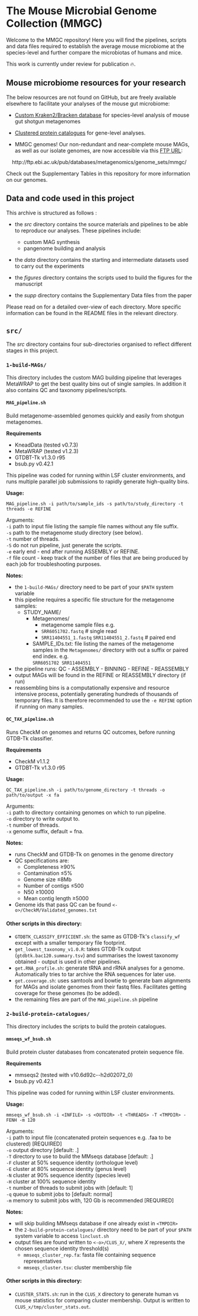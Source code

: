 The Mouse Microbial Genome Collection (MMGC)
============================================

Welcome to the MMGC repository! Here you will find the pipelines, scripts and data files required to establish the average mouse microbiome at the species-level and further compare the microbiotas of humans and mice. 


This work is currently under review for publication :fire:.





## Mouse microbiome resources for your research

The below resources are not found on GitHub, but are freely available elsewhere to facilitate your analyses of the mouse gut microbiome:

* [Custom Kraken2/Bracken database](https://doi.org/10.5281/zenodo.4300642) for species-level analysis of mouse gut shotgun metagenomes

* [Clustered protein catalogues](https://doi.org/10.5281/zenodo.4300919) for gene-level analyses.

* MMGC genomes! Our non-redundant and near-complete mouse MAGs, as well as our isolate genomes, are now accessible via this [FTP URL](http://ftp.ebi.ac.uk/pub/databases/metagenomics/genome_sets/mmgc/):  
<p align="center">
                 http://ftp.ebi.ac.uk/pub/databases/metagenomics/genome_sets/mmgc/
</p>

Check out the Supplementary Tables in this repository for more information on our genomes.




## Data and code used in this project

This archive is structured as follows :

- the _src_ directory contains the source materials and pipelines to be able to reproduce our analyses. These pipelines include:
   * custom MAG synthesis
   * pangenome building and analysis 

- the _data_ directory contains the starting and intermediate datasets used to carry out the experiments

- the _figures_ directory contains the scripts used to build the figures for the manuscript

- the _supp_ directory contains the Supplementary Data files from the paper

Please read on for a detailed over-view of each directory. More specific information can be found in the README files in the relevant directory.



## `src/`

The _src_ directory contains four sub-directories organised to reflect different stages in this project. 

### `1-build-MAGs/`

This directory includes the custom MAG building pipeline that leverages MetaWRAP to get the best quality bins out of single samples. In addition it also contains QC and taxonomy pipelines/scripts.

#### `MAG_pipeline.sh`
Build metagenome-assembled genomes quickly and easily from shotgun metagenomes.

__Requirements__
* KneadData (tested v0.7.3)
* MetaWRAP (tested v1.2.3)
* GTDBT-Tk v1.3.0 r95
* bsub.py v0.42.1

This pipeline was coded for running within LSF cluster environments, and runs multiple parallel job submissions to rapidly generate high-quality bins.

__Usage:__
```
MAG_pipeline.sh -i path/to/sample_ids -s path/to/study_directory -t threads -e REFINE
``` 
Arguments:  
`-i` path to input file listing the sample file names without any file suffix.  
`-s` path to the metagenome study directory (see below).  
`-t` number of threads.  
`-S` do not run pipeline, just generate the scripts.  
`-e` early end - end after running ASSEMBLY or REFINE.  
`-f` file count - keep track of the number of files that are being produced by each job for troubleshooting purposes.  

__Notes:__
- the `1-build-MAGs/` directory need to be part of your `$PATH` system variable
- this pipeline requires a specific file structure for the metagenome samples:
  * STUDY_NAME/
    * Metagenomes/
      * metagenome sample files e.g.
      * `SRR6051702.fastq` # single read
      * `SRR11404551_1.fastq` `SRR11404551_2.fastq` # paired end
    * SAMPLE_IDs.txt: file listing the names of the metagenome samples in the `Metagenomes/` directory with out a suffix or paired end index.
     e.g.  
          ```
          SRR6051702
          SRR11404551 
          ```
- the pipeline runs: QC - ASSEMBLY - BINNING - REFINE - REASSEMBLY
- output MAGs will be found in the REFINE or REASSEMBLY directory (if run)
- reassembling bins is a computationally expensive and resource intensive process, potentially generating hundreds of thousands of temporary files. It is therefore recommended to use the `-e REFINE` option if running on many samples.


#### `QC_TAX_pipeline.sh`
Runs CheckM on genomes and returns QC outcomes, before running GTDB-Tk classifier.

__Requirements__
* CheckM v1.1.2
* GTDBT-Tk v1.3.0 r95

__Usage:__
```
QC_TAX_pipeline.sh -i path/to/genome_directory -t threads -o path/to/output -x fa
``` 
Arguments:  
`-i` path to directory containing genomes on which to run pipeline.  
`-o` directory to write output to.  
`-t` number of threads.  
`-x` genome suffix, default = fna.  

__Notes:__
- runs CheckM and GTDB-Tk on genomes in the genome directory
- QC specifications are:
  * Completeness ≥90%
  * Contamination ≤5%
  * Genome size ≤8Mb
  * Number of contigs ≤500
  * N50 ≥10000
  * Mean contig length ≥5000
- Genome ids that pass QC can be found `<-o>/CheckM/Validated_genomes.txt`


#### Other scripts in this directory:
* `GTDBTK_CLASSIFY_EFFICIENT.sh`: the same as GTDB-Tk's `classify_wf` except with a smaller temporary file footprint.
* `get_lowest_taxonomy_v1.0.R`: takes GTDB-Tk output (`gtdbtk.bac120.summary.tsv`) and summarises the lowest taxonomy obtained - output is used in other pipelines.
* `get.RNA_profile.sh`: generate tRNA and rRNA analyses for a genome. Automatically tries to tar archive the RNA sequences for later use.
* `get.coverage.sh`: uses samtools and bowtie to generate bam alignments for MAGs and isolate genomes from their fastq files. Facilitates getting coverage for these genomes (to be added).
* the remaining files are part of the `MAG_pipeline.sh` pipeline




### `2-build-protein-catalogues/`

This directory includes the scripts to build the protein catalogues.

#### `mmseqs_wf_bsub.sh`
Build protein cluster databases from concatenated protein sequence file.

__Requirements__
* mmseqs2 (tested with v10.6d92c--h2d02072_0)
* bsub.py v0.42.1

This pipeline was coded for running within LSF cluster environments.

__Usage:__
```
mmseqs_wf_bsub.sh -i <INFILE> -s <OUTDIR> -t <THREADS> -T <TMPDIR> -FENH -m 120 
``` 
Arguments:  
`-i` path to input file (concatenated protein sequences e.g. .faa to be clustered) [REQUIRED]  
`-o` output directory [default: .]  
`-T` directory to use to build the MMseqs database [default: .]  
`-F` cluster at 50% sequence identity (orthologue level)  
`-E` cluster at 80% sequence identity (genus level)  
`-N` cluster at 90% sequence identity (species level)  
`-H` cluster at 100% sequence identity  
`-t` number of threads to submit jobs with [default: 1]  
`-q` queue to submit jobs to [default: normal]  
`-m` memory to submit jobs with, 120 Gb is recommended [REQUIRED]  


__Notes:__
- will skip building MMseqs database if one already exist in `<TMPDIR>`
- the `2-build-protein-catalogues/` directory need to be part of your `$PATH` system variable to access `linclust.sh`
- output files are found written to `<-o>/CLUS_X/`, where _X_ represents the chosen sequence identity threshold(s)
  * `mmseqs_cluster_rep.fa`: fasta file containing sequence representatives
  * `mmseqs_cluster.tsv`: cluster membership file



#### Other scripts in this directory:
* `CLUSTER_STATS.sh`: run in the `CLUS_X` directory to generate human vs mouse statistics for comparing cluster membership. Output is written to `CLUS_x/tmp/cluster_stats.out`.



